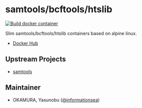 samtools/bcftools/htslib
========================

[![Build docker container](https://github.com/bioslimcontainers/samtools/actions/workflows/docker.yml/badge.svg)](https://github.com/bioslimcontainers/samtools/actions/workflows/docker.yml)

Slim samtools/bcftools/htslib containers based on alpine linux.

* [Docker Hub](https://hub.docker.com/r/bioslimcontainers/samtools)

Upstream Projects
-----------------

* [samtools](https://www.htslib.org/)

Maintainer
----------

* OKAMURA, Yasunobu ([@informationsea](https://github.com/informationsea/))